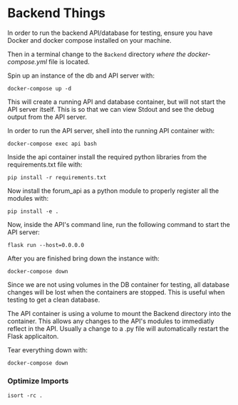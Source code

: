 # Backend Things

In order to run the backend API/database for testing, ensure you have Docker and docker compose installed on your machine.

Then in a terminal change to the `Backend` directory *where the docker-compose.yml* file is located.

Spin up an instance of the db and API server with:

`docker-compose up -d`

This will create a running API and database container, but will not start the API server itself. This is so that we can
view Stdout and see the debug output from the API server.

In order to run the API server, shell into the running API container with:

`docker-compose exec api bash`

Inside the api container install the required python libraries from the requirements.txt file with:

`pip install -r requirements.txt`

Now install the forum_api as a python module to properly register all the modules with:

`pip install -e .`

Now, inside the API's command line, run the following command to start the API server:

`flask run --host=0.0.0.0`

After you are finished bring down the instance with:

`docker-compose down`

Since we are not using volumes in the DB container for testing, all database changes will be lost when the containers are
stopped. This is useful when testing to get a clean database.

The API container is using a volume to mount the Backend directory into the container. This allows any changes to the API's modules to immediatly reflect in the API. Usually a change to a .py file will automatically restart the Flask applicaiton.

Tear everything down with:

`docker-compose down`


### Optimize Imports


`isort -rc .`
